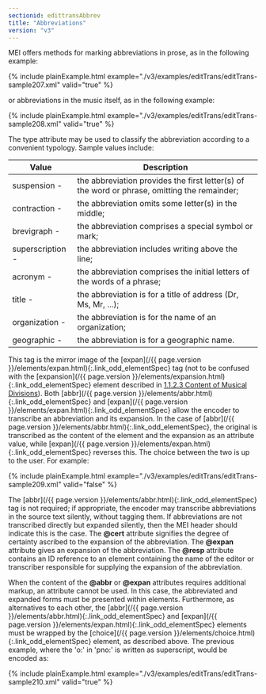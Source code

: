 ```yaml
---
sectionid: edittransAbbrev
title: "Abbreviations"
version: "v3"
---
```




MEI offers methods for marking abbreviations in prose, as in the following example:

{% include plainExample.html example="./v3/examples/editTrans/editTrans-sample207.xml" valid="true" %}

or abbreviations in the music itself, as in the following example:

{% include plainExample.html example="./v3/examples/editTrans/editTrans-sample208.xml" valid="true" %}



The type attribute may be used to classify the abbreviation according to a convenient
typology. Sample values include:

<table class="table table-striped table-hover">
   <thead>
      <tr>
         <th>Value</th>
         <th>Description</th>
      </tr>
   </thead>
   <tbody>
      <tr>
         <td>suspension - </td>
         <td> the abbreviation provides the first letter(s) of the word or phrase, omitting the
            remainder;
         </td>
      </tr>
      <tr>
         <td>contraction -</td>
         <td> the abbreviation omits some letter(s) in the middle;</td>
      </tr>
      <tr>
         <td>brevigraph - </td>
         <td> the abbreviation comprises a special symbol or mark;</td>
      </tr>
      <tr>
         <td>superscription - </td>
         <td> the abbreviation includes writing above the line;</td>
      </tr>
      <tr>
         <td>acronym - </td>
         <td> the abbreviation comprises the initial letters of the words of a phrase;</td>
      </tr>
      <tr>
         <td>title -</td>
         <td> the abbreviation is for a title of address (Dr, Ms, Mr, ...);</td>
      </tr>
      <tr>
         <td>organization - </td>
         <td> the abbreviation is for the name of an organization;</td>
      </tr>
      <tr>
         <td>geographic - </td>
         <td> the abbreviation is for a geographic name.</td>
      </tr>
   </tbody>
</table>

This tag is the mirror image of the [expan](/{{ page.version }}/elements/expan.html){:.link_odd_elementSpec} tag (not to be confused with
the [expansion](/{{ page.version }}/elements/expansion.html){:.link_odd_elementSpec} element described in 
<a class="link_ptr" title="Content of Musical Divisions" href="/{{ page.version }}/guidelines/shared.html#sharedMdivContent">1.1.2.3 Content of Musical Divisions</a>).
Both [abbr](/{{ page.version }}/elements/abbr.html){:.link_odd_elementSpec} and [expan](/{{ page.version }}/elements/expan.html){:.link_odd_elementSpec} allow the encoder to
transcribe an abbreviation and its expansion. In the case of [abbr](/{{ page.version }}/elements/abbr.html){:.link_odd_elementSpec}, the
original is transcribed as the content of the element and the expansion as an attribute
value,
while [expan](/{{ page.version }}/elements/expan.html){:.link_odd_elementSpec} reverses this. The choice between the two is up to the user.
For example:

{% include plainExample.html example="./v3/examples/editTrans/editTrans-sample209.xml" valid="false" %}


The [abbr](/{{ page.version }}/elements/abbr.html){:.link_odd_elementSpec} tag is not required; if appropriate, the encoder may
transcribe abbreviations in the source text silently, without tagging them. If abbreviations
are not transcribed directly but expanded silently, then the MEI header should indicate
this
is the case. The **@cert** attribute signifies the degree of certainty ascribed to the
expansion of the abbreviation. The **@expan** attribute gives an expansion of the
abbreviation. The **@resp** attribute contains an ID reference to an element containing
the name of the editor or transcriber responsible for supplying the expansion of the
abbreviation.

When the content of the **@abbr** or **@expan** attributes requires additional
markup, an attribute cannot be used. In this case, the abbreviated and expanded forms
must be
presented within elements. Furthermore, as alternatives to each other, the [abbr](/{{ page.version }}/elements/abbr.html){:.link_odd_elementSpec} and [expan](/{{ page.version }}/elements/expan.html){:.link_odd_elementSpec} elements must be wrapped by the [choice](/{{ page.version }}/elements/choice.html){:.link_odd_elementSpec} element, as described above. The previous example, where the 'o:' in 'pno:' is
written as superscript, would be encoded as:

{% include plainExample.html example="./v3/examples/editTrans/editTrans-sample210.xml" valid="true" %}



